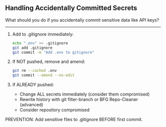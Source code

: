 ## Handling Accidentally Committed Secrets

What should you do if you accidentally commit sensitive data like API keys?

---

1. Add to .gitignore immediately:
   ```bash
   echo ".env" >> .gitignore
   git add .gitignore
   git commit -m "Add .env to gitignore"
   ```

2. If NOT pushed, remove and amend:
   ```bash
   git rm --cached .env
   git commit --amend --no-edit
   ```

3. If ALREADY pushed:
   - Change ALL secrets immediately (consider them compromised)
   - Rewrite history with git filter-branch or BFG Repo-Cleaner (advanced)
   - Consider repository compromised

PREVENTION: Add sensitive files to .gitignore BEFORE first commit.

